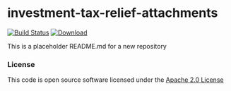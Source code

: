 # investment-tax-relief-attachments

[![Build Status](https://travis-ci.org/hmrc/investment-tax-relief-attachments.svg)](https://travis-ci.org/hmrc/investment-tax-relief-attachments) [ ![Download](https://api.bintray.com/packages/hmrc/releases/investment-tax-relief-attachments/images/download.svg) ](https://bintray.com/hmrc/releases/investment-tax-relief-attachments/_latestVersion)

This is a placeholder README.md for a new repository

### License

This code is open source software licensed under the [Apache 2.0 License]("http://www.apache.org/licenses/LICENSE-2.0.html")
